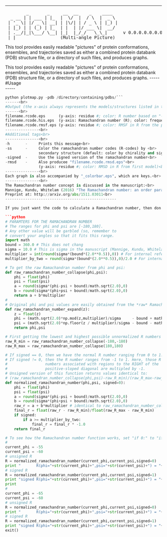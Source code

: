 --------------------------------------------------
<pre>        _       _     __  __    _    ____  
  _ __ | | ___ | |_  |  \/  |  / \  |  _ \ 
 | '_ \| |/ _ \| __| | |\/| | / _ \ | |_) |
 | |_) | | (_) | |_  | |  | |/ ___ \|  __/ 
 | .__/|_|\___/ \__| |_|  |_/_/   \_\_|      v 0.0.0.0.0.0.0...
 |_|                 (Multi-angle Picture)
</pre>
This tool provides easily readable "pictures" of protein conformations, 
ensembles, and trajectories saved as either a combined protein databank 
(PDB) structure file, or a directory of such files, and produces graphs.

This tool provides easily readable "pictures" of protein conformations, 
ensembles, and trajectories saved as either a combined protein databank 
(PDB) structure file, or a directory of such files, and produces graphs.
-----<br>
#Usage<br>
-----<br>
```python plotmap.py -pdb ProteinDatabankStructureFilename.pdb
python plotmap.py -pdb /directory/containing/pdbs/```
------<br>
#Output (the x-axis always represents the models/structures listed in the PDB)<br>
------<br>
filename.rcode.eps      (y-axis: residue #; color: R number based on "-signed" and <rcode_cmap>)<br>
filename.rcode.his.eps  (y-axis: Ramachandran number (R); color: frequency of R in model)<br>
filename.rcode.rmsf.eps (y-axis: residue #; color: RMSF in R from the previous model)<br>
---------------<br>
#Additional tags<br>
---------------<br>
-h       -     Prints this message<br>
-ss      -     Color the ramachandran number codes (R-codes) by <br>
               secondary structure (default: color by chirality and sign)<br>
-signed  -     Use the signed version of the ramachandran number<br>
-rmsd    -     Also producee "filename.rcode.rmsd.eps"<br>
               (y-axis: residue #; color: RMSD in R from first model)<br>
---------------<br>
Each graph is also accompanied by "_colorbar.eps", which are keys.<br>
---------------<br>
The Ramachandran number concept is discussed in the manuscript:<br>
Mannige, Kundu, Whitelam (2016) "The Ramachandran number: an order parameter for protein geometry" <br>
Preprint at: http://arxiv.org/abs/1511.03011<br>
--------------------------------------------------

If you just want the code to calculate a Ramachandran number, then don't worry about cloning this Github account: just use the python code at the bottom:

```python
# PARAMTERS FOR THE RAMACHANDRAN NUMBER
# The ranges for phi and psi are [-180,180]. 
# Any other value will be garbled (so, remember to 
# convert your angles so that it fits this range.
import math
bound = 360.0 # This does not chang
sigma = 10.0 # This is sigma in the manuscript (Mannige, Kundu, Whitelam, 2016)
multiplier = int(round(sigma*(bound*(2.0**0.5)),0)) # For internal reference
multiplier_by_two = round(sigma*(bound*(2.0**0.5)),0)/2.0 # For internal reference

# To get the raw Ramachandran number from phi and psi:
def raw_ramachandran_number_collapse(phi,psi):
	phi = float(phi)
	psi = float(psi)
	a = round(sigma*(phi-psi + bound)/math.sqrt(2.0),0)
	b = round(sigma*(phi+psi + bound)/math.sqrt(2.0),0)
	return a + b*multiplier
#
# Original phi and psi values are easily obtained from the *raw* Ramachandran number
def raw_ramachandran_number_expand(z):
	z = float(z)
	phi = (math.sqrt(2.0)*np.mod(z,multiplier)/sigma     - bound + math.sqrt(2.0)*np.floor(z / multiplier)/sigma - bound )/2.0
	psi = (math.sqrt(2.0)*np.floor(z / multiplier)/sigma - bound - math.sqrt(2.0)*np.mod(z, multiplier)/sigma + bound)/2.0
	return phi,psi

# First getting the lowest and highest possible unnormalized R numbers
raw_R_min = raw_ramachandran_number_collapse(-180,-180)
raw_R_max = raw_ramachandran_number_collapse(180,180)

# If signed == 0, then we have the normal R number ranging from 0 to 1.
# If signed != 0, then the R number ranges from -1 to 1. Here, those R
#                 numbers associated with regions to the RIGHT of the 
#                 positive-sloped diagonal are multipled by -1.
# Unsigned version of this function returns values identical to:
# (raw_ramachandran_number_collapse(phi,psi)-raw_R_min)/(raw_R_max-raw_R_min)
def normalized_ramachandran_number(phi,psi, signed=0):
	phi = float(phi)
	psi = float(psi)
	a = round(sigma*(phi-psi + bound)/math.sqrt(2.0),0)
	b = round(sigma*(phi+psi + bound)/math.sqrt(2.0),0)
	raw_r = a + b*multiplier # identical to raw_ramachandran_number_collapse(psi,phi)
	final_r = float(raw_r - raw_R_min)/float(raw_R_max - raw_R_min)
	if signed:
		if a >= multiplier_by_two:
			final_r = final_r * -1.0
	return final_r

# To see how the Ramachandran number function works, set "if 0:" to "if 1:"
# 
current_phi = -55
current_psi = -60
# unsigned R
R = normalized_ramachandran_number(current_phi,current_psi,signed=0)
print "       R(phi="+str(current_phi)+",psi="+str(current_psi)+") = "+str(R)
# signed R
R = normalized_ramachandran_number(current_phi,current_psi,signed=1)
print "signed R(phi="+str(current_phi)+",psi="+str(current_psi)+") = "+str(R)
print
# 
current_phi = -65
current_psi = -60
# unsigned R
R = normalized_ramachandran_number(current_phi,current_psi,signed=0)
print "       R(phi="+str(current_phi)+",psi="+str(current_psi)+") = "+str(R)
# signed R
R = normalized_ramachandran_number(current_phi,current_psi,signed=1)
print "signed R(phi="+str(current_phi)+",psi="+str(current_psi)+") = "+str(R)
exit()
```


